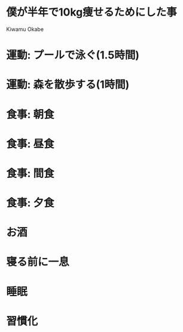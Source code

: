 # 僕が半年で10kg痩せるためにした事

Kiwamu Okabe

# 運動: プールで泳ぐ(1.5時間)



# 運動: 森を散歩する(1時間)



# 食事: 朝食



# 食事: 昼食



# 食事: 間食



# 食事: 夕食



# お酒



# 寝る前に一息



# 睡眠



# 習慣化

